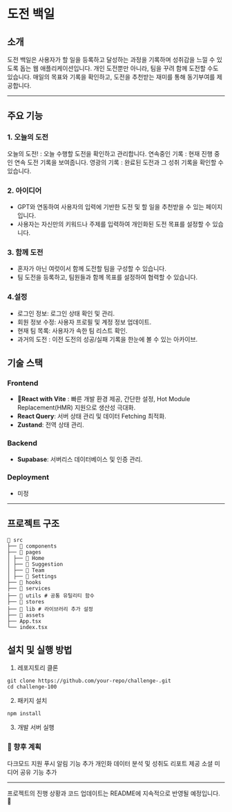 # **도전 백일**

## **소개**

도전 백일은 사용자가 할 일을 등록하고 달성하는 과정을 기록하며 성취감을 느낄 수 있도록 돕는 웹 애플리케이션입니다. 개인 도전뿐만 아니라, 팀을 꾸려 함께 도전할 수도 있습니다. 매일의 목표와 기록을 확인하고, 도전을 추천받는 재미를 통해 동기부여를 제공합니다.

---

## **주요 기능**

### **1. 오늘의 도전**

오늘의 도전! : 오늘 수행할 도전을 확인하고 관리합니다.
연속중인 기록 : 현재 진행 중인 연속 도전 기록을 보여줍니다.
영광의 기록 : 완료된 도전과 그 성취 기록을 확인할 수 있습니다.

### **2. 아이디어**

- GPT와 연동하여 사용자의 입력에 기반한 도전 및 할 일을 추천받을 수 있는 페이지입니다.
- 사용자는 자신만의 키워드나 주제를 입력하여 개인화된 도전 목표를 설정할 수 있습니다.

### **3. 함께 도전**

- 혼자가 아닌 여럿이서 함께 도전할 팀을 구성할 수 있습니다.
- 팀 도전을 등록하고, 팀원들과 함께 목표를 설정하여 협력할 수 있습니다.

### **4.설정**

- 로그인 정보: 로그인 상태 확인 및 관리.
- 회원 정보 수정: 사용자 프로필 및 계정 정보 업데이트.
- 현재 팀 목록: 사용자가 속한 팀 리스트 확인.
- 과거의 도전 : 이전 도전의 성공/실패 기록을 한눈에 볼 수 있는 아카이브.

## **기술 스택**

### **Frontend**

- **React with Vite** : 빠른 개발 환경 제공, 간단한 설정, Hot Module Replacement(HMR) 지원으로 생산성 극대화.
- **React Query**: 서버 상태 관리 및 데이터 Fetching 최적화.
- **Zustand**: 전역 상태 관리.

### **Backend**

- **Supabase**: 서버리스 데이터베이스 및 인증 관리.

### **Deployment**

- 미정

---

## **프로젝트 구조**

```
📂 src
├── 📂 components
├── 📂 pages
│ ├── 📂 Home
│ ├── 📂 Suggestion
│ ├── 📂 Team
│ ├── 📂 Settings
├── 📂 hooks
├── 📂 services
├── 📂 utils # 공통 유틸리티 함수
├── 📂 stores
├── 📂 lib # 라이브러리 추가 설정
├── 📂 assets
├── App.tsx
└── index.tsx

```

## **설치 및 실행 방법**

1. 레포지토리 클론

```
git clone https://github.com/your-repo/challenge-.git
cd challenge-100

```

2. 패키지 설치

```
npm install

```

3. 개발 서버 실행

### 📌 향후 계획

다크모드 지원
푸시 알림 기능 추가
개인화 데이터 분석 및 성취도 리포트 제공
소셜 미디어 공유 기능 추가

---

프로젝트의 진행 상황과 코드 업데이트는 README에 지속적으로 반영될 예정입니다. 🚀
